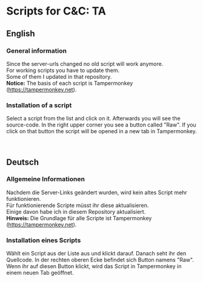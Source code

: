# Scripts for C&C: TA

## English
### General information
Since the server-urls changed no old script will work anymore.<br/>
For working scripts you have to update them.<br/>
Some of them I updated in that repository.<br/>
<b>Notice:</b> The basis of each script is Tampermonkey (<a href="https://tampermonkey.net">https://tampermonkey.net</a>).

### Installation of a script
Select a script from the list and click on it. Afterwards you will see the source-code. In the right upper corner you see a button called "Raw". If you click on that button the script will be opened in a new tab in Tampermonkey.

&nbsp;

## Deutsch
### Allgemeine Informationen
Nachdem die Server-Links geändert wurden, wird kein altes Script mehr funktionieren.<br/>
Für funktionierende Scripte müsst ihr diese aktualisieren.<br/>
Einige davon habe ich in diesem Repository aktualisiert.<br/>
<b>Hinweis:</b> Die Grundlage für alle Scripte ist Tampermonkey (<a href="https://tampermonkey.net">https://tampermonkey.net</a>).

### Installation eines Scripts
Wählt ein Script aus der Liste aus und klickt darauf. Danach seht ihr den Quellcode. In der rechten oberen Ecke befindet sich Button namens "Raw". Wenn ihr auf diesen Button klickt, wird das Script in Tampermonkey in einem neuen Tab geöffnet.
